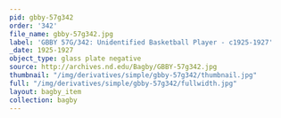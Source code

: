 ```yaml
---
pid: gbby-57g342
order: '342'
file_name: gbby-57g342.jpg
label: 'GBBY 57G/342: Unidentified Basketball Player - c1925-1927'
_date: 1925-1927
object_type: glass plate negative
source: http://archives.nd.edu/Bagby/GBBY-57g342.jpg
thumbnail: "/img/derivatives/simple/gbby-57g342/thumbnail.jpg"
full: "/img/derivatives/simple/gbby-57g342/fullwidth.jpg"
layout: bagby_item
collection: bagby
---
```

